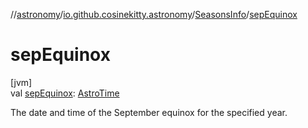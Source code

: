 //[astronomy](../../../index.md)/[io.github.cosinekitty.astronomy](../index.md)/[SeasonsInfo](index.md)/[sepEquinox](sep-equinox.md)

# sepEquinox

[jvm]\
val [sepEquinox](sep-equinox.md): [AstroTime](../-astro-time/index.md)

The date and time of the September equinox for the specified year.
